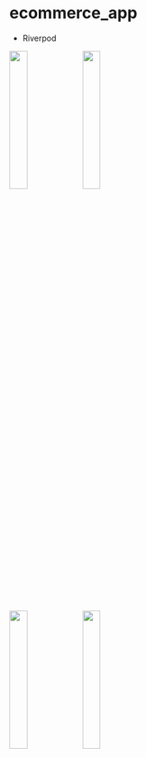 # ecommerce_app

* Riverpod

<p float = "left">
<img src="https://user-images.githubusercontent.com/61151141/212411461-077a9b78-13f4-44b8-b864-b2d9b0515716.png" width=25% height=25%>
<img src="https://user-images.githubusercontent.com/61151141/212411469-e7b2cccc-e3d4-48d4-a620-7205cb10ee81.png" width=25% height=25%>
</p>


<p float = "left">
<img src="https://user-images.githubusercontent.com/61151141/212411474-a98486eb-fc52-473f-b941-79648bfae689.png" width=25% height=25%>
<img src="https://user-images.githubusercontent.com/61151141/212411480-78087ac5-cf41-4690-af0d-148a94ebca6e.png" width=25% height=25%>
</p>
